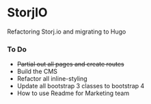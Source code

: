 # StorjIO

Refactoring Storj.io and migrating to Hugo

### To Do

- ~~Partial out all pages and create routes~~
- Build the CMS
- Refactor all inline-styling
- Update all bootstrap 3 classes to bootstrap 4
- How to use Readme for Marketing team
